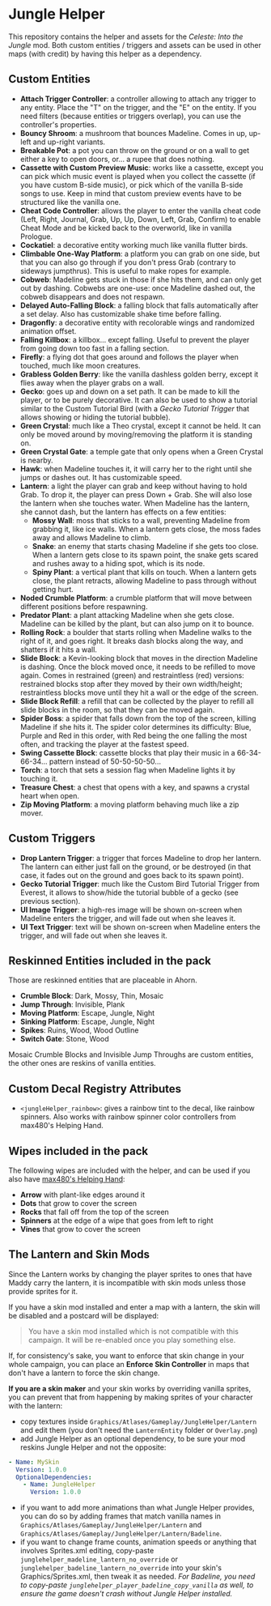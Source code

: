 # Jungle Helper

This repository contains the helper and assets for the _Celeste: Into the Jungle_ mod. Both custom entities / triggers and assets can be used in other maps (with credit) by having this helper as a dependency.

## Custom Entities

- **Attach Trigger Controller**: a controller allowing to attach any trigger to any entity. Place the "T" on the trigger, and the "E" on the entity. If you need filters (because entities or triggers overlap), you can use the controller's properties.
- **Bouncy Shroom**: a mushroom that bounces Madeline. Comes in up, up-left and up-right variants.
- **Breakable Pot**: a pot you can throw on the ground or on a wall to get either a key to open doors, or... a rupee that does nothing.
- **Cassette with Custom Preview Music**: works like a cassette, except you can pick which music event is played when you collect the cassette (if you have custom B-side music), or pick which of the vanilla B-side songs to use. Keep in mind that custom preview events have to be structured like the vanilla one.
- **Cheat Code Controller**: allows the player to enter the vanilla cheat code (Left, Right, Journal, Grab, Up, Up, Down, Left, Grab, Confirm) to enable Cheat Mode and be kicked back to the overworld, like in vanilla Prologue.
- **Cockatiel**: a decorative entity working much like vanilla flutter birds.
- **Climbable One-Way Platform**: a platform you can grab on one side, but that you can also go through if you don't press Grab (contrary to sideways jumpthrus). This is useful to make ropes for example.
- **Cobweb**: Madeline gets stuck in those if she hits them, and can only get out by dashing. Cobwebs are one-use: once Madeline dashed out, the cobweb disappears and does not respawn.
- **Delayed Auto-Falling Block**: a falling block that falls automatically after a set delay. Also has customizable shake time before falling.
- **Dragonfly**: a decorative entity with recolorable wings and randomized animation offset.
- **Falling Killbox**: a killbox... except falling. Useful to prevent the player from going down too fast in a falling section.
- **Firefly**: a flying dot that goes around and follows the player when touched, much like moon creatures.
- **Grabless Golden Berry**: like the vanilla dashless golden berry, except it flies away when the player grabs on a wall.
- **Gecko**: goes up and down on a set path. It can be made to kill the player, or to be purely decorative. It can also be used to show a tutorial similar to the Custom Tutorial Bird (with a _Gecko Tutorial Trigger_ that allows showing or hiding the tutorial bubble).
- **Green Crystal**: much like a Theo crystal, except it cannot be held. It can only be moved around by moving/removing the platform it is standing on.
- **Green Crystal Gate**: a temple gate that only opens when a Green Crystal is nearby.
- **Hawk**: when Madeline touches it, it will carry her to the right until she jumps or dashes out. It has customizable speed.
- **Lantern**: a light the player can grab and keep without having to hold Grab. To drop it, the player can press Down + Grab. She will also lose the lantern when she touches water. When Madeline has the lantern, she cannot dash, but the lantern has effects on a few entities:
  - **Mossy Wall**: moss that sticks to a wall, preventing Madeline from grabbing it, like ice walls. When a lantern gets close, the moss fades away and allows Madeline to climb.
  - **Snake**: an enemy that starts chasing Madeline if she gets too close. When a lantern gets close to its spawn point, the snake gets scared and rushes away to a hiding spot, which is its node.
  - **Spiny Plant**: a vertical plant that kills on touch. When a lantern gets close, the plant retracts, allowing Madeline to pass through without getting hurt.
- **Noded Crumble Platform**: a crumble platform that will move between different positions before respawning.
- **Predator Plant**: a plant attacking Madeline when she gets close. Madeline can be killed by the plant, but can also jump on it to bounce.
- **Rolling Rock**: a boulder that starts rolling when Madeline walks to the right of it, and goes right. It breaks dash blocks along the way, and shatters if it hits a wall.
- **Slide Block**: a Kevin-looking block that moves in the direction Madeline is dashing. Once the block moved once, it needs to be refilled to move again. Comes in restrained (green) and restraintless (red) versions: restrained blocks stop after they moved by their own width/height; restraintless blocks move until they hit a wall or the edge of the screen.
- **Slide Block Refill**: a refill that can be collected by the player to refill all slide blocks in the room, so that they can be moved again.
- **Spider Boss**: a spider that falls down from the top of the screen, killing Madeline if she hits it. The spider color determines its difficulty: Blue, Purple and Red in this order, with Red being the one falling the most often, and tracking the player at the fastest speed.
- **Swing Cassette Block**: cassette blocks that play their music in a 66-34-66-34... pattern instead of 50-50-50-50...
- **Torch**: a torch that sets a session flag when Madeline lights it by touching it.
- **Treasure Chest**: a chest that opens with a key, and spawns a crystal heart when open.
- **Zip Moving Platform**: a moving platform behaving much like a zip mover.

## Custom Triggers

- **Drop Lantern Trigger**: a trigger that forces Madeline to drop her lantern. The lantern can either just fall on the ground, or be destroyed (in that case, it fades out on the ground and goes back to its spawn point).
- **Gecko Tutorial Trigger**: much like the Custom Bird Tutorial Trigger from Everest, it allows to show/hide the tutorial bubble of a gecko (see previous section).
- **UI Image Trigger**: a high-res image will be shown on-screen when Madeline enters the trigger, and will fade out when she leaves it.
- **UI Text Trigger**: text will be shown on-screen when Madeline enters the trigger, and will fade out when she leaves it.

## Reskinned Entities included in the pack

Those are reskinned entities that are placeable in Ahorn.

- **Crumble Block**: Dark, Mossy, Thin, Mosaic
- **Jump Through**: Invisible, Plank
- **Moving Platform**: Escape, Jungle, Night
- **Sinking Platform**: Escape, Jungle, Night
- **Spikes**: Ruins, Wood, Wood Outline
- **Switch Gate**: Stone, Wood

Mosaic Crumble Blocks and Invisible Jump Throughs are custom entities, the other ones are reskins of vanilla entities.

## Custom Decal Registry Attributes

- `<jungleHelper_rainbow>`: gives a rainbow tint to the decal, like rainbow spinners. Also works with rainbow spinner color controllers from max480's Helping Hand.

## Wipes included in the pack

The following wipes are included with the helper, and can be used if you also have [max480's Helping Hand](https://github.com/max4805/MaxHelpingHand):
- **Arrow** with plant-like edges around it
- **Dots** that grow to cover the screen
- **Rocks** that fall off from the top of the screen
- **Spinners** at the edge of a wipe that goes from left to right
- **Vines** that grow to cover the screen

## The Lantern and Skin Mods

Since the Lantern works by changing the player sprites to ones that have Maddy carry the lantern, it is incompatible with skin mods unless those provide sprites for it.

If you have a skin mod installed and enter a map with a lantern, the skin will be disabled and a postcard will be displayed:
> You have a skin mod installed which is not compatible with this campaign.
> It will be re-enabled once you play something else.

If, for consistency's sake, you want to enforce that skin change in your whole campaign, you can place an **Enforce Skin Controller** in maps that don't have a lantern to force the skin change.

**If you are a skin maker** and your skin works by overriding vanilla sprites, you can prevent that from happening by making sprites of your character with the lantern:
- copy textures inside `Graphics/Atlases/Gameplay/JungleHelper/Lantern` and edit them (you don't need the `LanternEntity` folder or `Overlay.png`)
- add Jungle Helper as an optional dependency, to be sure your mod reskins Jungle Helper and not the opposite:
```yaml
- Name: MySkin
  Version: 1.0.0
  OptionalDependencies:
    - Name: JungleHelper
      Version: 1.0.0
```

- if you want to add more animations than what Jungle Helper provides, you can do so by adding frames that match vanilla names in `Graphics/Atlases/Gameplay/JungleHelper/Lantern` and `Graphics/Atlases/Gameplay/JungleHelper/Lantern/Badeline`.
- if you want to change frame counts, animation speeds or anything that involves Sprites.xml editing, copy-paste `junglehelper_madeline_lantern_no_override` or `junglehelper_badeline_lantern_no_override` into your skin's Graphics/Sprites.xml, then tweak it as needed. _For Badeline, you need to copy-paste `junglehelper_player_badeline_copy_vanilla` as well, to ensure the game doesn't crash without Jungle Helper installed._